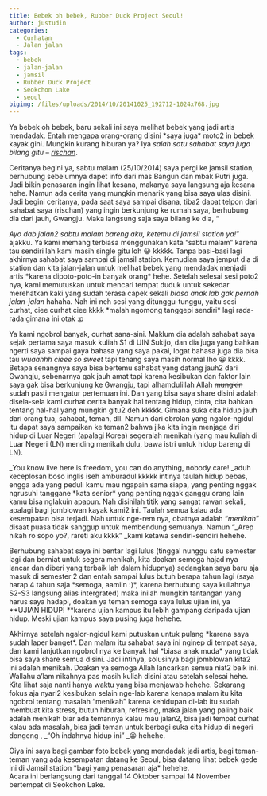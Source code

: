 ```yaml
---
title: Bebek oh bebek, Rubber Duck Project Seoul!
author: justudin
categories:
  - Curhatan
  - Jalan jalan
tags:
  - bebek
  - jalan-jalan
  - jamsil
  - Rubber Duck Project
  - Seokchon Lake
  - seoul
bigimg: /files/uploads/2014/10/20141025_192712-1024x768.jpg
---
```

Ya bebek oh bebek, baru sekali ini saya melihat bebek yang jadi artis mendadak. Entah mengapa orang-orang disini \*saya juga\* moto2 in bebek kayak gini. Mungkin kurang hiburan ya? Iya *salah satu sahabat saya juga bilang gitu &#8211; <a href="http://rischan.wordpress.com/" target="_blank">rischan</a>*.

Ceritanya begini ya, sabtu malam (25/10/2014) saya pergi ke jamsil station, berhubung sebelumnya dapet info dari mas Bangun dan mbak Putri juga. Jadi bikin penasaran ingin lihat kesana, makanya saya langsung aja kesana hehe. Namun ada cerita yang mungkin menarik yang bisa saya ulas disini. Jadi begini ceritanya, pada saat saya sampai disana, tiba2 dapat telpon dari sahabat saya (rischan) yang ingin berkunjung ke rumah saya, berhubung dia dari jauh, Gwangju. Maka langsung saja saya bilang ke dia, “

_Ayo dab jalan2 sabtu malam bareng aku, ketemu di jamsil station ya!_” ajakku. Ya kami memang terbiasa menggunakan kata “sabtu malam” karena tau sendiri lah kami masih single gitu loh 😀 kkkkk. Tanpa basi-basi lagi akhirnya sahabat saya sampai di jamsil station. Kemudian saya jemput dia di station dan kita jalan-jalan untuk melihat bebek yang mendadak menjadi artis \*karena dipoto-poto-in banyak orang\* hehe. Setelah selesai sesi poto2 nya, kami memutuskan untuk mencari tempat duduk untuk sekedar merehatkan kaki yang sudah terasa capek sekali *biasa anak lab gak pernah jalan-jalan* hahaha. Nah ini neh sesi yang ditunggu-tunggu, yaitu sesi curhat, ciee curhat ciee kkkk \*malah ngomong tanggepi sendiri\* lagi rada-rada gimana ini otak :p

Ya kami ngobrol banyak, curhat sana-sini. Maklum dia adalah sahabat saya sejak pertama saya masuk kuliah S1 di UIN Sukijo, dan dia juga yang bahkan ngerti saya sampai gaya bahasa yang saya pakai, logat bahasa juga dia bisa tau *wuaahhh cieee so sweet* tapi tenang saya masih normal lho 😀 kkkk. Betapa senangnya saya bisa bertemu sahabat yang datang jauh2 dari Gwangju, sebenarnya gak jauh amat tapi karena kesibukan dan faktor lain saya gak bisa berkunjung ke Gwangju, tapi alhamdulillah Allah ~~mungkin~~ sudah pasti mengatur pertemuan ini. Dan yang bisa saya share disini adalah disela-sela kami curhat cerita banyak hal tentang hidup, cinta, cita bahkan tentang hal-hal yang mungkin gitu2 deh kkkkk. Gimana suka cita hidup jauh dari orang tua, sahabat, teman, dll. Namun dari obrolan yang ngalor-ngidul itu dapat saya sampaikan ke teman2 bahwa jika kita ingin menjaga diri hidup di Luar Negeri (apalagi Korea) segeralah menikah (yang mau kuliah di Luar Negeri (LN) mending menikah dulu, bawa istri untuk hidup bareng di LN).

_You know live here is freedom, you can do anything, nobody care! _aduh keceplosan boso inglis iseh amburadul kkkkk intinya taulah hidup bebas, engga ada yang peduli kamu mau ngapain sama siapa, yang penting nggak ngrusuhi tanggane \*kata senior\* yang penting nggak ganggu orang lain kamu bisa nglakuin apapun. Nah disinilah titik yang sangat rawan sekali, apalagi bagi jomblowan kayak kami2 ini. Taulah semua kalau ada kesempatan bisa terjadi. Nah untuk nge-rem nya, obatnya adalah “_menikah_” disaat puasa tidak sanggup untuk membendung semuanya. Namun “_Arep nikah ro sopo yo?, rareti aku kkkk” _kami ketawa sendiri-sendiri hehehe. 

Berhubung sahabat saya ini bentar lagi lulus (tinggal nunggu satu semester lagi dan berniat untuk segera menikah, kita doakan semoga hajad nya lancar dan diberi yang terbaik lah dalam hidupnya) sedangkan saya baru aja masuk di semester 2 dan entah sampai lulus butuh berapa tahun lagi (saya harap 4 tahun saja \*semoga, aamiin :)\*, karena berhubung saya kuliahnya S2-S3 langsung alias intergrated) maka inilah mungkin tantangan yang harus saya hadapi, doakan ya teman semoga saya lulus ujian ini, ya **UJIAN HIDUP! **karena ujian kampus itu lebih gampang daripada ujian hidup. Meski ujian kampus saya pusing juga hehehe.

Akhirnya setelah ngalor-ngidul kami putuskan untuk pulang \*karena saya sudah laper banget\*. Dan malam itu sahabat saya ini nginep di tempat saya, dan kami lanjutkan ngobrol nya ke banyak hal \*biasa anak muda\* yang tidak bisa saya share semua disini. Jadi intinya, solusinya bagi jomblowan kita2 ini adalah menikah. Doakan ya semoga Allah lancarkan semua niat2 baik ini. Wallahu a’lam nikahnya pas masih kuliah disini atau setelah selesai hehe. Kita lihat saja nanti hanya waktu yang bisa menjawab hehehe. Sekarang fokus aja nyari2 kesibukan selain nge-lab karena kenapa malam itu kita ngobrol tentang masalah “menikah” karena kehidupan di-lab itu sudah membuat kita stress, butuh hiburan, refresing, maka jalan yang paling baik adalah menikah biar ada temannya kalau mau jalan2, bisa jadi tempat curhat kalau ada masalah, bisa jadi teman untuk berbagi suka cita hidup di negeri dongeng , _“Oh indahnya hidup ini” _😀 hehehe.

Oiya ini saya bagi gambar foto bebek yang mendadak jadi artis, bagi teman-teman yang ada kesempatan datang ke Seoul, bisa datang lihat bebek gede ini di Jamsil station \*bagi yang penasaran aja\* hehehe. Acara ini berlangsung dari tanggal 14 Oktober sampai 14 November bertempat di Seokchon Lake.